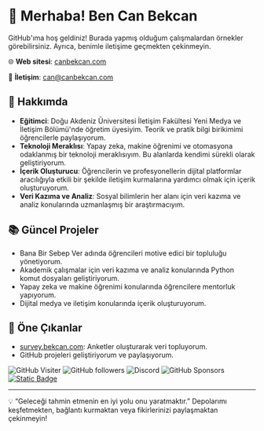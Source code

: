 # 👋 Merhaba! Ben Can Bekcan
GitHub'ıma hoş geldiniz! Burada yapmış olduğum çalışmalardan örnekler görebilirsiniz. Ayrıca, benimle iletişime geçmekten çekinmeyin.

🌐 **Web sitesi**: [canbekcan.com](https://www.canbekcan.com)

📧 **İletişim**: [can@canbekcan.com](mailto:can@canbekcan.com)

## 🚀 Hakkımda
- **Eğitimci**: Doğu Akdeniz Üniversitesi İletişim Fakültesi Yeni Medya ve İletişim Bölümü'nde öğretim üyesiyim. Teorik ve pratik bilgi birikimimi öğrencilerle paylaşıyorum.
- **Teknoloji Meraklısı**: Yapay zeka, makine öğrenimi ve otomasyona odaklanmış bir teknoloji meraklısıyım. Bu alanlarda kendimi sürekli olarak geliştiriyorum.
- **İçerik Oluşturucu**: Öğrencilerin ve profesyonellerin dijital platformlar aracılığıyla etkili bir şekilde iletişim kurmalarına yardımcı olmak için içerik oluşturuyorum.
- **Veri Kazıma ve Analiz**: Sosyal bilimlerin her alanı için veri kazıma ve analiz konularında uzmanlaşmış bir araştırmacıyım.

## 📚 Güncel Projeler
- Bana Bir Sebep Ver adında öğrencileri motive edici bir topluluğu yönetiyorum.
- Akademik çalışmalar için veri kazıma ve analiz konularında Python komut dosyaları geliştiriyorum.
- Yapay zeka ve makine öğrenimi konularında öğrencilere mentorluk yapıyorum.
- Dijital medya ve iletişim konularında içerik oluşturuyorum.

## 🌟 Öne Çıkanlar
- [survey.bekcan.com](https://survey.bekcan.com): Anketler oluşturarak veri topluyorum.
- GitHub projeleri geliştiriyorum ve paylaşıyorum.


![GitHub Visiter](https://visitor-badge.laobi.icu/badge?page_id=canbekcan&left_text=Ziyaret%C3%A7i)
![GitHub followers](https://img.shields.io/github/followers/canbekcan?style=flat&label=Takip%C3%A7i)
![Discord](https://img.shields.io/discord/705088905292152852?style=flat&label=Aktif&cacheSeconds=1000)
![GitHub Sponsors](https://img.shields.io/github/sponsors/canbekcan?style=flat&label=Destekçi)
[![Static Badge](https://img.shields.io/badge/-Destekle-ffff00?style=flat&label=%E2%98%95%EF%B8%8F)](https://www.buymeacoffee.com/canbekcan)

---

💡 “Geleceği tahmin etmenin en iyi yolu onu yaratmaktır.”
Depolarımı keşfetmekten, bağlantı kurmaktan veya fikirlerinizi paylaşmaktan çekinmeyin!